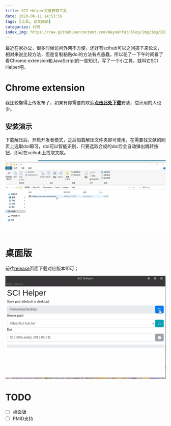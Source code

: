 ```yaml
---
title: SCI Helper文献获取工具
date: 2020-06-11 14:53:59
tags: [工具, 论文阅读]
categories: 代码
index_img: https://raw.githubusercontent.com/Waynehfut/blog/img/img/20220722170434.png
---
```



最近在家办公，很多时候访问外网不方便，还好有scihub可以之间搞下来论文，相对来说比较方法，但是复制粘贴doi的方法有点愚蠢，所以花了一下午时间看了看Chrome extension和JavaScript的一些知识，写了一个小工具。就叫它SCI Helper吧。

<!-- more -->

# Chrome extension

我比较懒得上传发布了，如果有你需要的欢迎[**点击此处下载**](https://github.com/Waynehfut/scihubhelper/releases/download/0.0.2/scihelper_chrome_extension.zip)安装，估计用的人也少。

## 安装演示

下载解压后，开启开发者模式，之后加载解压文件夹即可使用，在需要找文献的网页上选取doi即可，doi可以智能识别，只要选取合规的doi后会自动弹出跳转按钮，即可在scihub上找取文献。

![tutorials](https://raw.githubusercontent.com/Waynehfut/scihubhelper/master/supportfile/chrometoolsinstall.gif)

# 桌面版

前往[release](https://github.com/Waynehfut/scihubhelper/releases)页面下载对应版本即可；

![desktoptur](https://raw.githubusercontent.com/Waynehfut/scihubhelper/master/supportfile/desktop.gif)

# TODO

- [ ] 桌面版
- [ ] PMID支持